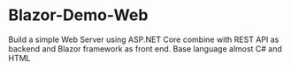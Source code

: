 # Blazor-Demo-Web
Build a simple Web Server using ASP.NET Core combine with REST API as backend and Blazor framework as front end. Base language almost C# and HTML
